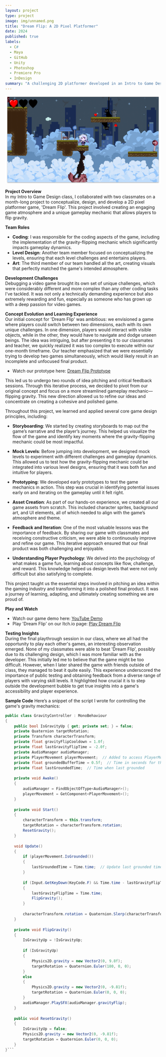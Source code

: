 ```yaml
---
layout: project
type: project
image: img/unnamed.png
title: "Dream Flip: A 2D Pixel Platformer"
date: 2024
published: true
labels:
  - C#
  - Maya
  - GitHub
  - Unity
  - Photoshop
  - Premiere Pro
  - InDesign
summary: "A challenging 2D platformer developed in an Intro to Game Design class, highlighting a unique gravity-flipping mechanic."
---
```


<img class="img-fluid" src="../img/dreamFinal.png">

**Project Overview**  
In my Intro to Game Design class, I collaborated with two classmates on a month-long project to conceptualize, design, and develop a 2D pixel platformer game, 'Dream Flip'. This project involved creating an engaging game atmosphere and a unique gameplay mechanic that allows players to flip gravity.

**Team Roles**
- **Coding**: I was responsible for the coding aspects of the game, including the implementation of the gravity-flipping mechanic which significantly impacts gameplay dynamics.
- **Level Design**: Another team member focused on conceptualizing the levels, ensuring that each level challenges and entertains players.
- **Art**: The third member of our team handled all the art, creating visuals that perfectly matched the game's intended atmosphere.

**Development Challenges**  
Debugging a video game brought its own set of unique challenges, which were considerably different and more complex than any other coding tasks I've tackled. It was not only a technically demanding experience but also extremely rewarding and fun, especially as someone who has grown up with a deep passion for video games.

**Concept Evolution and Learning Experience**  
Our initial concept for 'Dream Flip' was ambitious: we envisioned a game where players could switch between two dimensions, each with its own unique challenges. In one dimension, players would interact with visible objects, while in the other, they would have to navigate and dodge unseen beings. The idea was intriguing, but after presenting it to our classmates and teacher, we quickly realized it was too complex to execute within our one-month timeframe. Our teacher emphasized that we were essentially trying to develop two games simultaneously, which would likely result in an incomplete and unfocused final product.

- Watch our prototype here: [Dream Flip Prototype](https://youtu.be/GzXWMyHe2vo)

This led us to undergo two rounds of idea pitching and critical feedback sessions. Through this iterative process, we decided to pivot from our original concept and focus on a more streamlined gameplay mechanic—flipping gravity. This new direction allowed us to refine our ideas and concentrate on creating a cohesive and polished game.

Throughout this project, we learned and applied several core game design principles, including:

- **Storyboarding**: We started by creating storyboards to map out the game’s narrative and the player’s journey. This helped us visualize the flow of the game and identify key moments where the gravity-flipping mechanic could be most impactful.

- **Mock Levels**: Before jumping into development, we designed mock levels to experiment with different challenges and gameplay dynamics. This allowed us to test how the gravity-flipping mechanic could be integrated into various level designs, ensuring that it was both fun and intuitive for players.

- **Prototyping**: We developed early prototypes to test the game mechanics in action. This step was crucial in identifying potential issues early on and iterating on the gameplay until it felt right.

- **Asset Creation**: As part of our hands-on experience, we created all our game assets from scratch. This included character sprites, background art, and UI elements, all of which needed to align with the game’s atmosphere and theme.

- **Feedback and Iteration**: One of the most valuable lessons was the importance of feedback. By sharing our game with classmates and receiving constructive criticism, we were able to continuously improve and refine our game. This iterative approach ensured that our final product was both challenging and enjoyable.

- **Understanding Player Psychology**: We delved into the psychology of what makes a game fun, learning about concepts like flow, challenge, and reward. This knowledge helped us design levels that were not only difficult but also satisfying to complete.

This project taught us the essential steps involved in pitching an idea within the gaming industry and transforming it into a polished final product. It was a journey of learning, adapting, and ultimately creating something we are proud of.

**Play and Watch**
- Watch our game demo here: [YouTube Demo](https://www.youtube.com/watch?v=bRt4Dj-3v-0&ab_channel=Nobyy)
- Play 'Dream Flip' on our Itch.io page: [Play Dream Flip](https://sephye.itch.io/dream-flip)

**Testing Insights**  
During the final playthrough session in our class, where we all had the opportunity to play each other's games, an interesting observation emerged. None of my classmates were able to beat 'Dream Flip', possibly due to its challenging design, which I was more familiar with as the developer. This initially led me to believe that the game might be too difficult. However, when I later shared the game with friends outside of class, they managed to beat it quite easily. This experience underscored the importance of public testing and obtaining feedback from a diverse range of players with varying skill levels. It highlighted how crucial it is to step outside the development bubble to get true insights into a game's accessibility and player experience.

**Sample Code**
Here’s a snippet of the script I wrote for controlling the game's gravity mechanics:

```csharp
public class GravityController : MonoBehaviour
{
    public bool IsGravityUp { get; private set; } = false;
    private Quaternion targetRotation;
    private Transform characterTransform;
    private float gravityFlipCooldown = 1.0f;
    private float lastGravityFlipTime = -2.0f;
    private AudioManager audioManager;
    private PlayerMovement playerMovement;  // Added to access PlayerMovement
    private float groundedBufferTime = 0.5f;  // Time in seconds for the grounded buffer
    private float lastGroundedTime;  // Time when last grounded

    private void Awake()
    {
        audioManager = FindObjectOfType<AudioManager>();
        playerMovement = GetComponent<PlayerMovement>();
    }
    
    private void Start()
    {
        characterTransform = this.transform;
        targetRotation = characterTransform.rotation;
        ResetGravity();
    }

    void Update()
    {
        if (playerMovement.IsGrounded())
        {
            lastGroundedTime = Time.time;  // Update last grounded time
        }

        if (Input.GetKeyDown(KeyCode.F) && Time.time - lastGravityFlipTime >= gravityFlipCooldown && (Time.time - lastGroundedTime <= groundedBufferTime))
        {
            lastGravityFlipTime = Time.time;
            FlipGravity();
        }

        characterTransform.rotation = Quaternion.Slerp(characterTransform.rotation, targetRotation, Time.deltaTime * 5);
    }

    private void FlipGravity()
    {
        IsGravityUp = !IsGravityUp;

        if (IsGravityUp)
        {
            Physics2D.gravity = new Vector2(0, 9.8f);
            targetRotation = Quaternion.Euler(180, 0, 0);
        }
        else
        {
            Physics2D.gravity = new Vector2(0, -9.81f);
            targetRotation = Quaternion.Euler(0, 0, 0);
        }
        audioManager.PlaySFX(audioManager.gravityFlip);
    }

    public void ResetGravity()
    {
        IsGravityUp = false;
        Physics2D.gravity = new Vector2(0, -9.81f);
        targetRotation = Quaternion.Euler(0, 0, 0);
    }
}```
